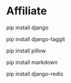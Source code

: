# Affiliate

pip install django

pip install django-taggit

pip install pillow

pip install markdown

pip install django-redis
